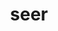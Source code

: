 ---
category: 4-letters
denotation: null
name: seer
reference_link: https://www.etymonline.com/word/seer
root_language: null
root_name: null
title: seer
type: free
word_sums:
- respelling: seer
  sum: 'Seer + '
---